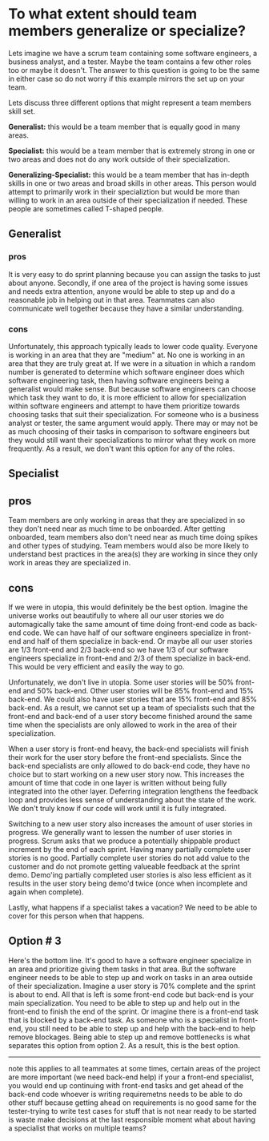 # To what extent should team members generalize or specialize?

Lets imagine we have a scrum team containing some software engineers, a business analyst, and a tester. Maybe the team contains a few other roles too or maybe it doesn't. The answer to this question is going to be the same in either case so do not worry if this example mirrors the set up on your team.

Lets discuss three different options that might represent a team members skill set.

**Generalist:** this would be a team member that is equally good in many areas.

**Specialist:** this would be a team member that is extremely strong in one or two areas and does not do any work outside of their specialization.

**Generalizing-Specialist:** this would be a team member that has in-depth skills in one or two areas and broad skills in other areas. This person would attempt to primarily work in their specializtion but would be more than willing to work in an area outside of their specialization if needed. These people are sometimes called T-shaped people.

## Generalist
### pros
It is very easy to do sprint planning because you can assign the tasks to just about anyone. Secondly, if one area of the project is having some issues and needs extra attention, anyone would be able to step up and do a reasonable job in helping out in that area. Teammates can also communicate well together because they have a similar understanding.

### cons
Unfortunately, this approach typically leads to lower code quality. Everyone is working in an area that they are "medium" at. No one is working in an area that they are truly great at. If we were in a situation in which a random number is generated to determine which software engineer does which software engineering task, then having software engineers being a generalist would make sense. But because software engineers can choose which task they want to do, it is more efficient to allow for specialization within software engineers and attempt to have them prioritize towards choosing tasks that suit their specialization. For someone who is a business analyst or tester, the same argument would apply. There may or may not be as much choosing of their tasks in comparison to software engineers but they would still want their specializations to mirror what they work on more frequently. As a result, we don't want this option for any of the roles.

## Specialist
## pros
Team members are only working in areas that they are specialized in so they don't need near as much time to be onboarded. After getting onboarded, team members also don't need near as much time doing spikes and other types of studying. Team members would also be more likely to understand best practices in the area(s) they are working in since they only work in areas they are specialized in.

## cons
If we were in utopia, this would definitely be the best option. Imagine the universe works out beautifully to where all our user stories we do automagically take the same amount of time doing front-end code as back-end code. We can have half of our software engineers specialize in front-end and half of them specialize in back-end. Or maybe all our user stories are 1/3 front-end and 2/3 back-end so we have 1/3 of our software engineers specialize in front-end and 2/3 of them specialize in back-end. This would be very efficient and easily the way to go.

Unfortunately, we don't live in utopia. Some user stories will be 50% front-end and 50% back-end. Other user stories will be 85% front-end and 15% back-end. We could also have user stories that are 15% front-end and 85% back-end. As a result, we cannot set up a team of specialists such that the front-end and back-end of a user story become finished around the same time when the specialists are only allowed to work in the area of their specialization. 

When a user story is front-end heavy, the back-end specialists will finish their work for the user story before the front-end specialists. Since the back-end specialists are only allowed to do back-end code, they have no choice but to start working on a new user story now. This increases the amount of time that code in one layer is written without being fully integrated into the other layer. Deferring integration lengthens the feedback loop and provides less sense of understanding about the state of the work. We don't truly know if our code will work until it is fully integrated.

Switching to a new user story also increases the amount of user stories in progress. We generally want to lessen the number of user stories in progress. Scrum asks that we produce a potentially shippable product increment by the end of each sprint. Having many partially complete user stories is no good. Partially complete user stories do not add value to the customer and do not promote getting valueable feedback at the sprint demo. Demo'ing partially completed user stories is also less efficient as it results in the user story being demo'd twice (once when incomplete and again when complete).

Lastly, what happens if a specialist takes a vacation? We need to be able to cover for this person when that happens.

## Option # 3

Here's the bottom line. It's good to have a software engineer specialize in an area and prioritize giving them tasks in that area. But the software engineer needs to be able to step up and work on tasks in an area outside of their specialization. Imagine a user story is 70% complete and the sprint is about to end. All that is left is some front-end code but back-end is your main specialization. You need to be able to step up and help out in the front-end to finish the end of the sprint. Or imagine there is a front-end task that is blocked by a back-end task. As someone who is a specialist in front-end, you still need to be able to step up and help with the back-end to help remove blockages. Being able to step up and remove bottlenecks is what separates this option from option 2. As a result, this is the best option.

---------------------------
note this applies to all teammates
at some times, certain areas of the project are more important (we need back-end help)
if your a front-end specialist, you would end up continuing with front-end tasks and get ahead of the back-end code
whoever is writing requiremetns needs to be able to do other stuff because getting ahead on requirements is no good
same for the tester-trying to write test cases for stuff that is not near ready to be started is waste
make decisions at the last responsible moment
what about having a specialist that works on multiple teams?
